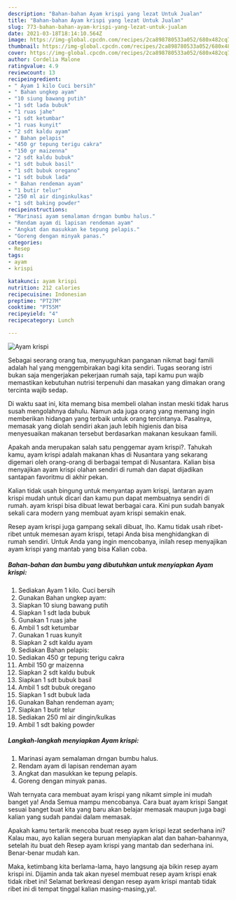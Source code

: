 ```yaml
---
description: "Bahan-bahan Ayam krispi yang lezat Untuk Jualan"
title: "Bahan-bahan Ayam krispi yang lezat Untuk Jualan"
slug: 773-bahan-bahan-ayam-krispi-yang-lezat-untuk-jualan
date: 2021-03-18T18:14:10.564Z
image: https://img-global.cpcdn.com/recipes/2ca898780533a052/680x482cq70/ayam-krispi-foto-resep-utama.jpg
thumbnail: https://img-global.cpcdn.com/recipes/2ca898780533a052/680x482cq70/ayam-krispi-foto-resep-utama.jpg
cover: https://img-global.cpcdn.com/recipes/2ca898780533a052/680x482cq70/ayam-krispi-foto-resep-utama.jpg
author: Cordelia Malone
ratingvalue: 4.9
reviewcount: 13
recipeingredient:
- " Ayam 1 kilo Cuci bersih"
- " Bahan ungkep ayam"
- "10 siung bawang putih"
- "1 sdt lada bubuk"
- "1 ruas jahe"
- "1 sdt ketumbar"
- "1 ruas kunyit"
- "2 sdt kaldu ayam"
- " Bahan pelapis"
- "450 gr tepung terigu cakra"
- "150 gr maizenna"
- "2 sdt kaldu bubuk"
- "1 sdt bubuk basil"
- "1 sdt bubuk oregano"
- "1 sdt bubuk lada"
- " Bahan rendeman ayam"
- "1 butir telur"
- "250 ml air dinginkulkas"
- "1 sdt baking powder"
recipeinstructions:
- "Marinasi ayam semalaman drngan bumbu halus."
- "Rendam ayam di lapisan rendeman ayam"
- "Angkat dan masukkan ke tepung pelapis."
- "Goreng dengan minyak panas."
categories:
- Resep
tags:
- ayam
- krispi

katakunci: ayam krispi 
nutrition: 212 calories
recipecuisine: Indonesian
preptime: "PT27M"
cooktime: "PT55M"
recipeyield: "4"
recipecategory: Lunch

---
```



![Ayam krispi](https://img-global.cpcdn.com/recipes/2ca898780533a052/680x482cq70/ayam-krispi-foto-resep-utama.jpg)

Sebagai seorang orang tua, menyuguhkan panganan nikmat bagi famili adalah hal yang menggembirakan bagi kita sendiri. Tugas seorang istri bukan saja mengerjakan pekerjaan rumah saja, tapi kamu pun wajib memastikan kebutuhan nutrisi terpenuhi dan masakan yang dimakan orang tercinta wajib sedap.

Di waktu  saat ini, kita memang bisa membeli olahan instan meski tidak harus susah mengolahnya dahulu. Namun ada juga orang yang memang ingin memberikan hidangan yang terbaik untuk orang tercintanya. Pasalnya, memasak yang diolah sendiri akan jauh lebih higienis dan bisa menyesuaikan makanan tersebut berdasarkan makanan kesukaan famili. 



Apakah anda merupakan salah satu penggemar ayam krispi?. Tahukah kamu, ayam krispi adalah makanan khas di Nusantara yang sekarang digemari oleh orang-orang di berbagai tempat di Nusantara. Kalian bisa menyajikan ayam krispi olahan sendiri di rumah dan dapat dijadikan santapan favoritmu di akhir pekan.

Kalian tidak usah bingung untuk menyantap ayam krispi, lantaran ayam krispi mudah untuk dicari dan kamu pun dapat membuatnya sendiri di rumah. ayam krispi bisa dibuat lewat berbagai cara. Kini pun sudah banyak sekali cara modern yang membuat ayam krispi semakin enak.

Resep ayam krispi juga gampang sekali dibuat, lho. Kamu tidak usah ribet-ribet untuk memesan ayam krispi, tetapi Anda bisa menghidangkan di rumah sendiri. Untuk Anda yang ingin mencobanya, inilah resep menyajikan ayam krispi yang mantab yang bisa Kalian coba.

<!--inarticleads1-->

##### Bahan-bahan dan bumbu yang dibutuhkan untuk menyiapkan Ayam krispi:

1. Sediakan  Ayam 1 kilo. Cuci bersih
1. Gunakan  Bahan ungkep ayam:
1. Siapkan 10 siung bawang putih
1. Siapkan 1 sdt lada bubuk
1. Gunakan 1 ruas jahe
1. Ambil 1 sdt ketumbar
1. Gunakan 1 ruas kunyit
1. Siapkan 2 sdt kaldu ayam
1. Sediakan  Bahan pelapis:
1. Sediakan 450 gr tepung terigu cakra
1. Ambil 150 gr maizenna
1. Siapkan 2 sdt kaldu bubuk
1. Siapkan 1 sdt bubuk basil
1. Ambil 1 sdt bubuk oregano
1. Siapkan 1 sdt bubuk lada
1. Gunakan  Bahan rendeman ayam;
1. Siapkan 1 butir telur
1. Sediakan 250 ml air dingin/kulkas
1. Ambil 1 sdt baking powder




<!--inarticleads2-->

##### Langkah-langkah menyiapkan Ayam krispi:

1. Marinasi ayam semalaman drngan bumbu halus.
1. Rendam ayam di lapisan rendeman ayam
1. Angkat dan masukkan ke tepung pelapis.
1. Goreng dengan minyak panas.




Wah ternyata cara membuat ayam krispi yang nikamt simple ini mudah banget ya! Anda Semua mampu mencobanya. Cara buat ayam krispi Sangat sesuai banget buat kita yang baru akan belajar memasak maupun juga bagi kalian yang sudah pandai dalam memasak.

Apakah kamu tertarik mencoba buat resep ayam krispi lezat sederhana ini? Kalau mau, ayo kalian segera buruan menyiapkan alat dan bahan-bahannya, setelah itu buat deh Resep ayam krispi yang mantab dan sederhana ini. Benar-benar mudah kan. 

Maka, ketimbang kita berlama-lama, hayo langsung aja bikin resep ayam krispi ini. Dijamin anda tak akan nyesel membuat resep ayam krispi enak tidak ribet ini! Selamat berkreasi dengan resep ayam krispi mantab tidak ribet ini di tempat tinggal kalian masing-masing,ya!.


